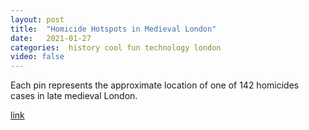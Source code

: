 ```yaml
---
layout: post
title:  "Homicide Hotspots in Medieval London"
date:   2021-01-27
categories:  history cool fun technology london
video: false
---
```


Each pin represents the approximate location of one of 142 homicides cases in late medieval London.

[link](//www.vrc.crim.cam.ac.uk/vrcresearch/london-medieval-murder-map)
